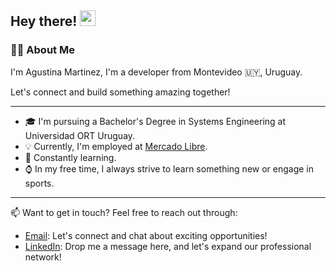 <h2> Hey there! <img src="https://media.giphy.com/media/hvRJCLFzcasrR4ia7z/giphy.gif" width="25px"> </h2>
<h3>👩‍💻 About Me </h3>

I'm Agustina Martinez, I'm a developer from Montevideo 🇺🇾, Uruguay.

Let's connect and build something amazing together!

---

- 🎓 I'm pursuing a Bachelor's Degree in Systems Engineering at Universidad ORT Uruguay.
- 💡 Currently, I'm employed at [Mercado Libre](https://www.mercadolibre.com/).
- 🌱 Constantly learning.
- ⌚ In my free time, I always strive to learn something new or engage in sports.

---

📫 Want to get in touch? Feel free to reach out through:

* [Email](mailto:agustinamartinez1044@gmail.com): Let's connect and chat about exciting opportunities!
* [LinkedIn](https://www.linkedin.com/in/agustinamartinez1044/): Drop me a message here, and let's expand our professional network!
